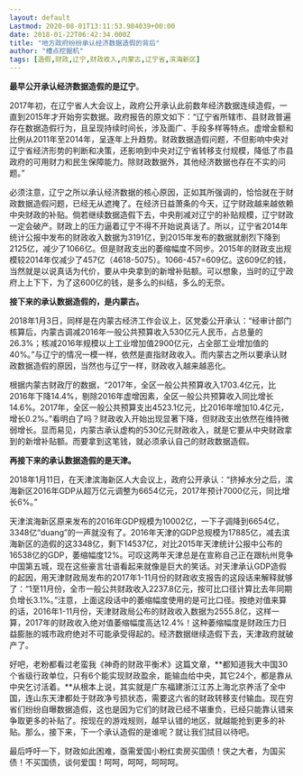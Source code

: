 ```yaml
---
layout: default
Lastmod: 2020-08-01T13:11:53.984039+00:00
date: 2018-01-22T06:42:34.000Z
title: "地方政府纷纷承认经济数据造假的背后"
author: "槽点挖掘机"
tags: [造假,财政,辽宁,财政收入,内蒙古,辽宁省,滨海新区]
---
```


**最早公开承认经济数据造假的是辽宁**。

2017年初，在辽宁省人大会议上，政府公开承认此前数年经济数据连续造假，一直到2015年才开始夯实数据。政府报告的原文如下：“辽宁省所辖市、县财政普遍存在数据造假行为，且呈现持续时间长，涉及面广、手段多样等特点。虚增金额和比例从2011年至2014年，呈逐年上升趋势。财政数据造假问题，不但影响中央对辽宁省经济形势的判断和决策，还影响到中央对辽宁省转移支付规模，降低了市县政府的可用财力和民生保障能力。除财政数据外，其他经济数据也存在不实的问题。”

必须注意，辽宁之所以承认经济数据的核心原因，正如其所强调的，恰恰就在于财政数据造假问题，已经无从遮掩了。在经济日益萧条的今天，辽宁财政越来越依赖中央财政的补贴。倘若继续数据造假下去，中央削减对辽宁的补贴规模，辽宁财政一定会破产。财政上的压力逼着辽宁不得不开始说真话了。所以，辽宁省2014年统计公报中发布的财政收入数据为3191亿，到2015年发布的数据就剧烈下降到2125亿，减少了1066亿。但是财政支出的萎缩幅度不同步。2015年的财政支出规模较2014年仅减少了457亿（4618-5075）。1066-457=609亿。这609亿的钱，当然就是以说真话为代价，要从中央拿到的新增补贴额。可以想象，当时的辽宁政府上上下下，为了这600亿的钱，是多么的纠结，多么的无奈。

**接下来的承认数据造假的，是内蒙古。**

2018年1月3日，同样是在内蒙古经济工作会议上，区党委公开承认：“经审计部门核算后，内蒙古调减2016年一般公共预算收入530亿元人民币，占总量的26.3%；核减2016年规模以上工业增加值2900亿元，占全部工业增加值的40%。”与辽宁的情况一模一样，依然是直指财政收入。而内蒙古之所以要承认财政数据造假的原因，当然也与辽宁一样，财政收入越来越恶化。

根据内蒙古财政厅的数据，“2017年，全区一般公共预算收入1703.4亿元，比2016年下降14.4%，剔除2016年虚增因素，全区一般公共预算收入同比增长14.6%。2017年，全区一般公共预算支出4523.1亿元，比2016年增加10.4亿元，增长0.2%。”看明白了吗？财政收入开始出现显著下降，但财政支出依然在维持微弱增长。显而易见，内蒙古承认虚构的530亿元财政收入，就是它要从中央财政拿到的新增补贴额。而要拿到这笔钱，就必须承认自己的财政数据造假。

**再接下来的承认数据造假的是天津。**

2018年1月11日，在天津滨海新区人大会议上，政府公开承认：“挤掉水分之后，滨海新区2016年GDP从超万亿元调整为6654亿元，2017年预计7000亿元，同比增长6%。”

天津滨海新区原来发布的2016年GDP规模为10002亿，一下子调降到6654亿，3348亿“duang”的一声就没有了。2016年天津的GDP总规模为17885亿，减去滨海新区的造假的这3348亿，剩下14537亿，对比2015年天津统计公报中公布的16538亿的GDP，萎缩幅度12%。可叹这两年天津总是在宣称自己正在跟杭州竞争中国第五城，现在这些豪言壮语看起来就像是巨大的笑话。对天津承认GDP造假的起因，用天津财政局发布的2017年1-11月份的财政收支报告的这段话来解释就够了：“1至11月份，全市一般公共财政收入2237.8亿元，按可比口径计算比去年同期负增长3.1%。”注意，上面这段话中的萎缩幅度使用的是可比口径。按绝对值来算的话，2016年1-11月份，天津财政局公布的财政收入数据为2555.8亿，这样一算，2017年的财政收入绝对值萎缩幅度高达12.4%！这种萎缩幅度是财政压力日益膨胀的城市政府绝对不可能承受得起的。经济数据继续造假下去，天津政府就破产了。

好吧，老粉都看过老蛮我《神奇的财政平衡术》这篇文章，**都知道我大中国30个省级行政单位，只有6个能实现财政盈余，能输血给中央，其它24个，都是靠从中央乞讨活着。**从根本上说，其实就是广东福建浙江江苏上海北京养活了全中国，连山东天津都处于财政净亏损状态，需要这六省的财政转移支付输血。现在穷省们纷纷自曝数据造假，这也是因为它们的财政已经不堪重负，已经只能靠认错来争取更多的补贴了。按现在的游戏规则，越早认错的地区，就越能抢到更多的补贴。那么，接下来，下一个承认造假的是谁呢？就让我们拭目以待吧。

最后呼吁一下，财政如此困难，亟需爱国小粉红卖房买国债！侠之大者，为国买债！不买国债，谈何爱国！呵呵，呵呵，呵呵呵。
